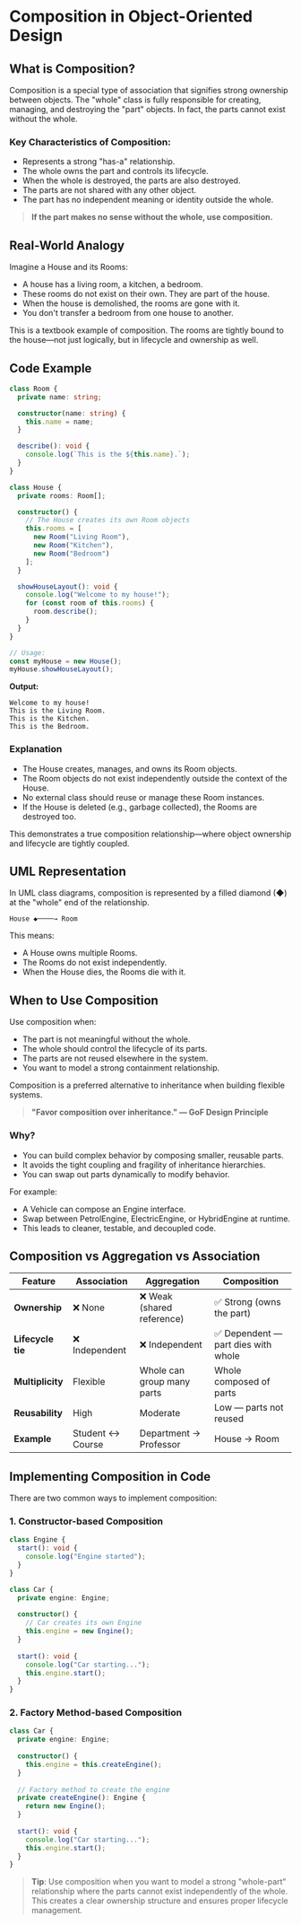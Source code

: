 # Composition in Object-Oriented Design

## What is Composition?

Composition is a special type of association that signifies strong ownership between objects. The "whole" class is fully responsible for creating, managing, and destroying the "part" objects. In fact, the parts cannot exist without the whole.

### Key Characteristics of Composition:

* Represents a strong "has-a" relationship.
* The whole owns the part and controls its lifecycle.
* When the whole is destroyed, the parts are also destroyed.
* The parts are not shared with any other object.
* The part has no independent meaning or identity outside the whole.

> **If the part makes no sense without the whole, use composition.**

## Real-World Analogy

Imagine a House and its Rooms:

* A house has a living room, a kitchen, a bedroom.
* These rooms do not exist on their own. They are part of the house.
* When the house is demolished, the rooms are gone with it.
* You don't transfer a bedroom from one house to another.

This is a textbook example of composition. The rooms are tightly bound to the house—not just logically, but in lifecycle and ownership as well.

## Code Example

```typescript
class Room {
  private name: string;

  constructor(name: string) {
    this.name = name;
  }

  describe(): void {
    console.log(`This is the ${this.name}.`);
  }
}

class House {
  private rooms: Room[];

  constructor() {
    // The House creates its own Room objects
    this.rooms = [
      new Room("Living Room"),
      new Room("Kitchen"),
      new Room("Bedroom")
    ];
  }

  showHouseLayout(): void {
    console.log("Welcome to my house!");
    for (const room of this.rooms) {
      room.describe();
    }
  }
}

// Usage:
const myHouse = new House();
myHouse.showHouseLayout();
```

**Output:**
```
Welcome to my house!
This is the Living Room.
This is the Kitchen.
This is the Bedroom.
```

### Explanation

* The House creates, manages, and owns its Room objects.
* The Room objects do not exist independently outside the context of the House.
* No external class should reuse or manage these Room instances.
* If the House is deleted (e.g., garbage collected), the Rooms are destroyed too.

This demonstrates a true composition relationship—where object ownership and lifecycle are tightly coupled.

## UML Representation

In UML class diagrams, composition is represented by a filled diamond (◆) at the "whole" end of the relationship.

```
House ◆────→ Room
```

This means:

* A House owns multiple Rooms.
* The Rooms do not exist independently.
* When the House dies, the Rooms die with it.

## When to Use Composition

Use composition when:

* The part is not meaningful without the whole.
* The whole should control the lifecycle of its parts.
* The parts are not reused elsewhere in the system.
* You want to model a strong containment relationship.

Composition is a preferred alternative to inheritance when building flexible systems.

> **"Favor composition over inheritance." — GoF Design Principle**

### Why?

* You can build complex behavior by composing smaller, reusable parts.
* It avoids the tight coupling and fragility of inheritance hierarchies.
* You can swap out parts dynamically to modify behavior.

For example:

* A Vehicle can compose an Engine interface.
* Swap between PetrolEngine, ElectricEngine, or HybridEngine at runtime.
* This leads to cleaner, testable, and decoupled code.

## Composition vs Aggregation vs Association

| Feature       | Association      | Aggregation                | Composition                        |
|---------------|------------------|----------------------------|-----------------------------------|
| **Ownership**     | ❌ None           | ❌ Weak (shared reference)  | ✅ Strong (owns the part)           |
| **Lifecycle tie** | ❌ Independent    | ❌ Independent              | ✅ Dependent — part dies with whole |
| **Multiplicity**  | Flexible         | Whole can group many parts | Whole composed of parts            |
| **Reusability**   | High             | Moderate                   | Low — parts not reused             |
| **Example**       | Student ↔ Course | Department → Professor     | House → Room                       |

## Implementing Composition in Code

There are two common ways to implement composition:

### 1. Constructor-based Composition

```typescript
class Engine {
  start(): void {
    console.log("Engine started");
  }
}

class Car {
  private engine: Engine;
  
  constructor() {
    // Car creates its own Engine
    this.engine = new Engine();
  }
  
  start(): void {
    console.log("Car starting...");
    this.engine.start();
  }
}
```

### 2. Factory Method-based Composition

```typescript
class Car {
  private engine: Engine;
  
  constructor() {
    this.engine = this.createEngine();
  }
  
  // Factory method to create the engine
  private createEngine(): Engine {
    return new Engine();
  }
  
  start(): void {
    console.log("Car starting...");
    this.engine.start();
  }
}
```

> **Tip**: Use composition when you want to model a strong "whole-part" relationship where the parts cannot exist independently of the whole. This creates a clear ownership structure and ensures proper lifecycle management.
